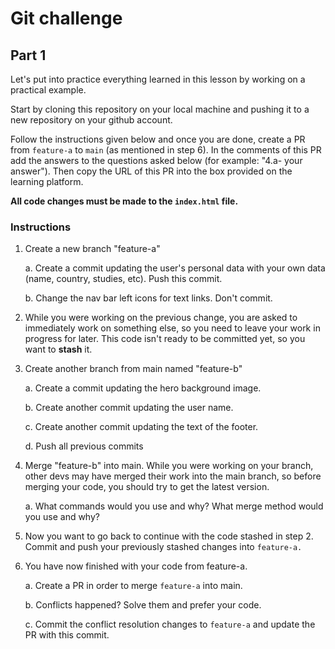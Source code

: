# Git challenge

## Part 1

Let's put into practice everything learned in this lesson by working on a practical example.

Start by cloning this repository on your local machine and pushing it to a new repository on your github account. 

Follow the instructions given below and once you are done, create a PR from `feature-a` to `main` (as mentioned in step 6). In the comments of this PR add the answers to the questions asked below (for example: "4.a- your answer"). Then copy the URL of this PR into the box provided on the learning platform.


**All code changes must be made to the `index.html` file.**




### Instructions

1.  Create a new branch "feature-a"

    a. Create a commit updating the user's personal data with your own data (name, country, studies, etc). Push this commit.

    b. Change the nav bar left icons for text links. Don't commit.

2.  While you were working on the previous change, you are asked to immediately work on something else, so you need to leave your work in progress for later. This code isn't ready to be committed yet, so you want to **stash** it.

3.  Create another branch from main named "feature-b"

    a. Create a commit updating the hero background image.

    b. Create another commit updating the user name.

    c. Create another commit updating the text of the footer.

    d. Push all previous commits

4.  Merge "feature-b" into main. While you were working on your branch, other devs may have merged their work into the main branch, so before merging your code, you should try to get the latest version.

    a. What commands would you use and why? What merge method would you use and why?

5.  Now you want to go back to continue with the code stashed in step 2. Commit and push your previously stashed changes into `feature-a.`

6. You have now finished with your code from feature-a.

    a. Create a PR in order to merge `feature-a` into main.

    b. Conflicts happened? Solve them and prefer your code.

    c. Commit the conflict resolution changes to `feature-a` and update the PR with this commit.
